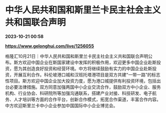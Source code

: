 # 中华人民共和国和斯里兰卡民主社会主义共和国联合声明

**2023-10-21 00:58**

**https://www.gelonghui.com/live/1256055**

格隆汇10月21日｜中华人民共和国和斯里兰卡民主社会主义共和国联合声明公布。斯方欢迎中国企业在斯国家建设中发挥的积极作用，欢迎更多中国企业赴斯投资，愿为其创造良好投资和经营环境。中方将继续鼓励有实力的中国企业赴斯投资，开展互利合作。科伦坡港口城和汉班托塔港项目是双方共建“一带一路”的标志性项目。斯方欢迎中国企业加大投资力度，愿为港口城提供有利投资环境，包括出台必要法律措施。双方同意加强两国中小企业交流合作，鼓励双方中小企业、服务机构、行业协会、科研院所等加强沟通联系，搭建产业对接、科技研发、电子航务、人才培训等方面的合作平台，创新合作模式，拓宽合作渠道，丰富合作内容。中方欢迎斯里兰卡中小企业参加中国国际中小企业博览会。